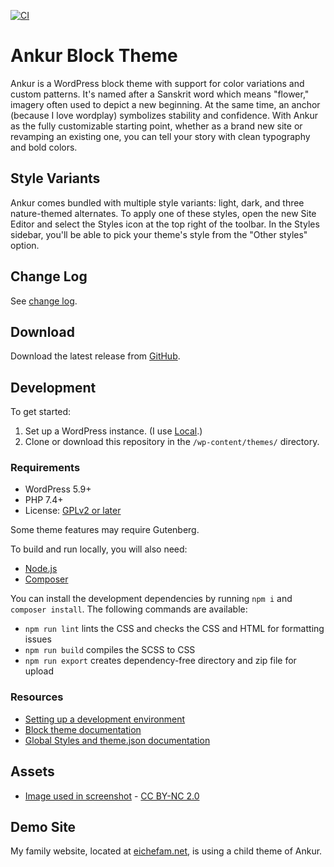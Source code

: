 [![CI](https://github.com/peiche/ankur/actions/workflows/ci.yml/badge.svg)](https://github.com/peiche/ankur/actions/workflows/ci.yml)

# Ankur Block Theme

Ankur is a WordPress block theme with support for color variations and custom patterns. It's named after a Sanskrit word which means "flower," imagery often used to depict a new beginning. At the same time, an anchor (because I love wordplay) symbolizes stability and confidence. With Ankur as the fully customizable starting point, whether as a brand new site or revamping an existing one, you can tell your story with clean typography and bold colors.

## Style Variants

Ankur comes bundled with multiple style variants: light, dark, and three nature-themed alternates. To apply one of these styles, open the new Site Editor and select the Styles icon at the top right of the toolbar. In the Styles sidebar, you'll be able to pick your theme's style from the "Other styles" option.

## Change Log

See [change log](./CHANGELOG.md).

## Download

Download the latest release from [GitHub](https://github.com/peiche/ankur/releases/latest).

## Development

To get started:

1. Set up a WordPress instance. (I use [Local](https://localwp.com/).)
2. Clone or download this repository in the `/wp-content/themes/` directory.

### Requirements

- WordPress 5.9+
- PHP 7.4+
- License: [GPLv2 or later](http://www.gnu.org/licenses/gpl-2.0.html)

Some theme features may require Gutenberg.

To build and run locally, you will also need:

- [Node.js](https://nodejs.org/en/)
- [Composer](https://getcomposer.org/)

You can install the development dependencies by running `npm i` and `composer install`. The following commands are available:

- `npm run lint` lints the CSS and checks the CSS and HTML for formatting issues
- `npm run build` compiles the SCSS to CSS
- `npm run export` creates dependency-free directory and zip file for upload

### Resources

- [Setting up a development environment](https://developer.wordpress.org/block-editor/handbook/tutorials/devenv/)
- [Block theme documentation](https://developer.wordpress.org/block-editor/how-to-guides/themes/block-theme-overview)
- [Global Styles and theme.json documentation](https://developer.wordpress.org/block-editor/how-to-guides/themes/theme-json/)

## Assets

- [Image used in screenshot](https://openverse.org/image/e53180cc-4cc0-490a-ad80-783422b05ff3) - [CC BY-NC 2.0](https://creativecommons.org/licenses/by-nc/2.0/)

## Demo Site

My family website, located at [eichefam.net](https://eichefam.net), is using a child theme of Ankur.
